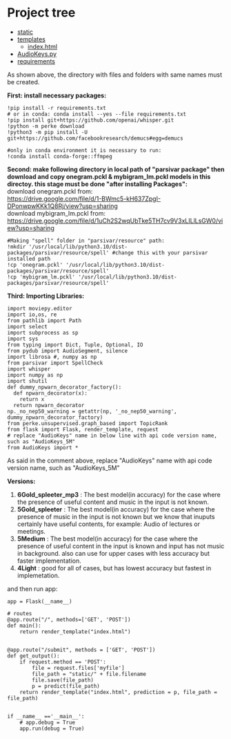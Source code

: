 
# Project tree

 * [static](./static)
 * [templates](./templates)
   * [index.html](./templates/index.html)
 * [AudioKeys.py](./AudioKeys.py)
 * [requirements](./requirements)

As shown above, the directory with files and folders with same names must be created.

**First: install necessary packages:**
```
!pip install -r requirements.txt
# or in conda: conda install --yes --file requirements.txt
!pip install git+https://github.com/openai/whisper.git
!python -m perke download
!python3 -m pip install -U git+https://github.com/facebookresearch/demucs#egg=demucs

#only in conda environment it is necessary to run:
!conda install conda-forge::ffmpeg
```

**Second: make following directory in local path of "parsivar package" then download and copy onegram.pckl & mybigram_lm.pckl models in this directoy. this stage must be done "after installing Packages":** <br>
download onegram.pckl from:<br>
https://drive.google.com/file/d/1-BWmc5-kH637ZpgI-DPonwpwKKk1Q8Rj/view?usp=sharing<br>
download mybigram_lm.pckl from:<br>
https://drive.google.com/file/d/1uCh2S2wqUbTke5TH7cv9V3xLILlLsGW0/view?usp=sharing<br>

```
#Making "spell" folder in "parsivar/resource" path:
!mkdir '/usr/local/lib/python3.10/dist-packages/parsivar/resource/spell' #change this with your parsivar installed path
!cp 'onegram.pckl' '/usr/local/lib/python3.10/dist-packages/parsivar/resource/spell'
!cp 'mybigram_lm.pckl' '/usr/local/lib/python3.10/dist-packages/parsivar/resource/spell'
```
**Third: Importing Libraries:**
```
import moviepy.editor
import io,os, re
from pathlib import Path
import select
import subprocess as sp
import sys
from typing import Dict, Tuple, Optional, IO
from pydub import AudioSegment, silence
import librosa #, numpy as np
from parsivar import SpellCheck
import whisper
import numpy as np
import shutil
def dummy_npwarn_decorator_factory():
  def npwarn_decorator(x):
    return x
  return npwarn_decorator
np._no_nep50_warning = getattr(np, '_no_nep50_warning', dummy_npwarn_decorator_factory)
from perke.unsupervised.graph_based import TopicRank
from flask import Flask, render_template, request
# replace "AudioKeys" name in below line with api code version name, such as "AudioKeys_5M"
from AudioKeys import *
```
As said in the comment above, replace "AudioKeys" name with api code version name, such as "AudioKeys_5M"

**Versions:**
1. **6Gold_spleeter_mp3** : The best model(in accuracy) for the case where the presence of useful content and music in the input is not known.
2. **5Gold_spleeter** : The best model(in accuracy) for the case where the presence of music in the input is not known but we know that inuputs certainly have useful contents, for example: Audio of lectures or meetings.
3. **5Medium** : The best model(in accuracy) for the case where the presence of useful content in the input is known and input has not music in background. also can use for upper cases with less accuracy but faster implementation.
4. **4Light** : good for all of cases, but has lowest accuracy but fastest in implemetation.


and then run app:
```
app = Flask(__name__)

# routes
@app.route("/", methods=['GET', 'POST'])
def main():
	return render_template("index.html")


@app.route("/submit", methods = ['GET', 'POST'])
def get_output():
	if request.method == 'POST':
		file = request.files['myfile']
		file_path = "static/" + file.filename	
		file.save(file_path)
		p = predict(file_path)
	return render_template("index.html", prediction = p, file_path = file_path)


if __name__ =='__main__':
	# app.debug = True
	app.run(debug = True)
```
